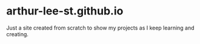 # arthur-lee-st.github.io

Just a site created from scratch to show my projects as I keep learning and creating.
